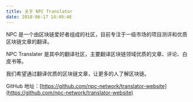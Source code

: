 ```yaml
---
title: 关于 NPC Translator
date: 2018-06-17 14:49:48
---
```


NPC 是一个由区块链爱好者组成的社区，目前专注于一级市场的项目测评和优质区块链文章的翻译。

NPC Translater 是其中的翻译社区，主要翻译区块链领域优质的文章、评论、白皮书等。

我们希望通过翻译优质的区块链文章，让更多的人了解区块链。

GitHub 地址：[https://github.com/npc-network/translator-website](https://github.com/npc-network/translator-website)